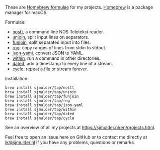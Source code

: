 These are [Homebrew formulae](https://docs.brew.sh/Taps) for my projects.
[Homebrew](https://brew.sh) is a package manager for macOS.

Formulae:
 - [nostt](https://github.com/sjmulder/nostt), a command line NOS Teletekst
   reader.
 - [unjoin](https://github.com/sjmulder/unjoin), split input lines on
   separators.
 - [funjoin](https://github.com/sjmulder/funjoin), split separated input into
   files.
 - [rng](https://github.com/sjmulder/rng), copy ranges of lines from stdin to
   stdout.
 - [json-yaml](https://github.com/sjmulder/json-yaml), convert JSON to YAML.
 - [within](https://github.com/sjmulder/within), run a command in other
   directories.
 - [dated](https://github.com/sjmulder/dated), add a timestamp to every line
   of a stream.
 - [cycle](https://github.com/sjmulder/cycle), repeat a file or stream
   forever.

Installation:

    brew install sjmulder/tap/nostt
    brew install sjmulder/tap/unjoin
    brew install sjmulder/tap/funjoin
    brew install sjmulder/tap/rng
    brew install sjmulder/tap/json-yaml
    brew install sjmulder/tap/within
    brew install sjmulder/tap/dated
    brew install sjmulder/tap/cycle

See an overview of all my projects at https://sjmulder.nl/en/projects.html.

Feel free to open an issue here on GitHub or to contact me directly at
ik@sjmulder.nl if you have any problems, questions or remarks.

